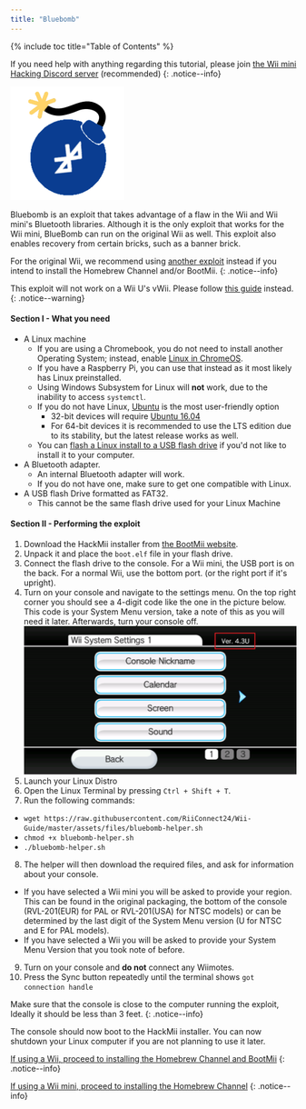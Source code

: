 ```yaml
---
title: "Bluebomb"
---
```


{% include toc title="Table of Contents" %}

If you need help with anything regarding this tutorial, please join [the Wii mini Hacking Discord server](https://discord.gg/6ryxnkS) (recommended)
{: .notice--info}

![Bluebomb](/images/bluebomb.png)

Bluebomb is an exploit that takes advantage of a flaw in the Wii and Wii mini's Bluetooth libraries. Although it is the only exploit that works for the Wii mini, BlueBomb can run on the original Wii as well. This exploit also enables recovery from certain bricks, such as a banner brick.

For the original Wii, we recommend using [another exploit](/get-started) instead if you intend to install the Homebrew Channel and/or BootMii.
{: .notice--info}

This exploit will not work on a Wii U's vWii. Please follow [this guide](https://wiiuguide.xyz/#/vwii/) instead.
{: .notice--warning}

#### Section I - What you need
- A Linux machine
  - If you are using a Chromebook, you do not need to install another Operating System; instead, enable [Linux in ChromeOS](https://support.google.com/chromebook/answer/9145439?hl=en).
  - If you have a Raspberry Pi, you can use that instead as it most likely has Linux preinstalled.
  - Using Windows Subsystem for Linux will **not** work, due to the inability to access `systemctl`.
  - If you do not have Linux, [Ubuntu](https://ubuntu.com/download/desktop) is the most user-friendly option
    - 32-bit devices will require [Ubuntu 16.04](http://releases.ubuntu.com/16.04/)
    - For 64-bit devices it is recommended to use the LTS edition due to its stability, but the latest release works as well.
  - You can [flash a Linux install to a USB flash drive](https://ubuntu.com/tutorials/tutorial-create-a-usb-stick-on-windows#1-overview) if you'd not like to install it to your computer.
- A Bluetooth adapter.
  - An internal Bluetooth adapter will work.
  - If you do not have one, make sure to get one compatible with Linux.
- A USB flash Drive formatted as FAT32.
  - This cannot be the same flash drive used for your Linux Machine

#### Section II - Performing the exploit
1. Download the HackMii installer from [the BootMii website](https://bootmii.org/download/).
2. Unpack it and place the `boot.elf` file in your flash drive.
3. Connect the flash drive to the console. For a Wii mini, the USB port is on the back. For a normal Wii, use the bottom port. (or the right port if it's upright).
4. Turn on your console and navigate to the settings menu. On the top right corner you should see a 4-digit code like the one in the picture below. This code is your System Menu version, take a note of this as you will need it later. Afterwards, turn your console off. ![SystemMenuVersion](/images/Wii/SystemMenuVersion.png)
5. Launch your Linux Distro
6. Open the Linux Terminal by pressing `Ctrl + Shift + T`.
7. Run the following commands:
- `wget https://raw.githubusercontent.com/RiiConnect24/Wii-Guide/master/assets/files/bluebomb-helper.sh`
- `chmod +x bluebomb-helper.sh`
- `./bluebomb-helper.sh`
8. The helper will then download the required files, and ask for information about your console.
  - If you have selected a Wii mini you will be asked to provide your region. This can be found in the original packaging, the bottom of the console (RVL-201(EUR) for PAL or RVL-201(USA) for NTSC models) or can be determined by the last digit of the System Menu version (U for NTSC and E for PAL models).
  - If you have selected a Wii you will be asked to provide your System Menu Version that you took note of before.
9. Turn on your console and **do not** connect any Wiimotes.
10. Press the Sync button repeatedly until the terminal shows `got connection handle`

Make sure that the console is close to the computer running the exploit, Ideally it should be less than 3 feet.
{: .notice--info}

The console should now boot to the HackMii installer. You can now shutdown your Linux computer if you are not planning to use it later.

[If using a Wii, proceed to installing the Homebrew Channel and BootMii](hbc)
{: .notice--info}

[If using a Wii mini, proceed to installing the Homebrew Channel](hbc-mini)
{: .notice--info}
